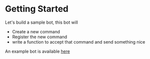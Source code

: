 # Getting Started

Let's build a sample bot, this bot will 

- Create a new command
- Register the new command
- write a function to accept that command and send something nice

An example bot is available [here](https://github.com/ms7m/dispike-example)
